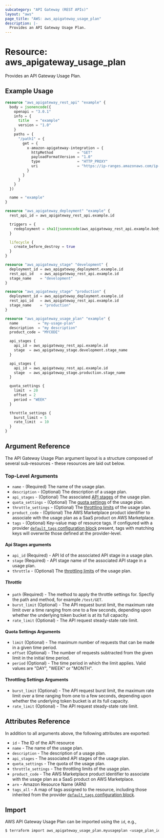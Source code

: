 ```yaml
---
subcategory: "API Gateway (REST APIs)"
layout: "aws"
page_title: "AWS: aws_apigateway_usage_plan"
description: |-
  Provides an API Gateway Usage Plan.
---
```


# Resource: aws_apigateway_usage_plan

Provides an API Gateway Usage Plan.

## Example Usage

```terraform
resource "aws_apigateway_rest_api" "example" {
  body = jsonencode({
    openapi = "3.0.1"
    info = {
      title   = "example"
      version = "1.0"
    }
    paths = {
      "/path1" = {
        get = {
          x-amazon-apigateway-integration = {
            httpMethod           = "GET"
            payloadFormatVersion = "1.0"
            type                 = "HTTP_PROXY"
            uri                  = "https://ip-ranges.amazonaws.com/ip-ranges.json"
          }
        }
      }
    }
  })

  name = "example"
}

resource "aws_apigateway_deployment" "example" {
  rest_api_id = aws_apigateway_rest_api.example.id

  triggers = {
    redeployment = sha1(jsonencode(aws_apigateway_rest_api.example.body))
  }

  lifecycle {
    create_before_destroy = true
  }
}

resource "aws_apigateway_stage" "development" {
  deployment_id = aws_apigateway_deployment.example.id
  rest_api_id   = aws_apigateway_rest_api.example.id
  stage_name    = "development"
}

resource "aws_apigateway_stage" "production" {
  deployment_id = aws_apigateway_deployment.example.id
  rest_api_id   = aws_apigateway_rest_api.example.id
  stage_name    = "production"
}

resource "aws_apigateway_usage_plan" "example" {
  name         = "my-usage-plan"
  description  = "my description"
  product_code = "MYCODE"

  api_stages {
    api_id = aws_apigateway_rest_api.example.id
    stage  = aws_apigateway_stage.development.stage_name
  }

  api_stages {
    api_id = aws_apigateway_rest_api.example.id
    stage  = aws_apigateway_stage.production.stage_name
  }

  quota_settings {
    limit  = 20
    offset = 2
    period = "WEEK"
  }

  throttle_settings {
    burst_limit = 5
    rate_limit  = 10
  }
}
```

## Argument Reference

The API Gateway Usage Plan argument layout is a structure composed of several sub-resources - these resources are laid out below.

### Top-Level Arguments

* `name` - (Required) The name of the usage plan.
* `description` - (Optional) The description of a usage plan.
* `api_stages` - (Optional) The associated [API stages](#api-stages-arguments) of the usage plan.
* `quota_settings` - (Optional) The [quota settings](#quota-settings-arguments) of the usage plan.
* `throttle_settings` - (Optional) The [throttling limits](#throttling-settings-arguments) of the usage plan.
* `product_code` - (Optional) The AWS Marketplace product identifier to associate with the usage plan as a SaaS product on AWS Marketplace.
* `tags` - (Optional) Key-value map of resource tags. If configured with a provider [`default_tags` configuration block](/docs/providers/aws/index.html#default_tags-configuration-block) present, tags with matching keys will overwrite those defined at the provider-level.

#### Api Stages arguments

* `api_id` (Required) - API Id of the associated API stage in a usage plan.
* `stage` (Required) - API stage name of the associated API stage in a usage plan.
* `throttle` - (Optional) The [throttling limits](#throttle) of the usage plan.

##### Throttle

* `path` (Required) - The method to apply the throttle settings for. Specfiy the path and method, for example `/test/GET`.
* `burst_limit` (Optional) - The API request burst limit, the maximum rate limit over a time ranging from one to a few seconds, depending upon whether the underlying token bucket is at its full capacity.
* `rate_limit` (Optional) - The API request steady-state rate limit.

#### Quota Settings Arguments

* `limit` (Optional) - The maximum number of requests that can be made in a given time period.
* `offset` (Optional) - The number of requests subtracted from the given limit in the initial time period.
* `period` (Optional) - The time period in which the limit applies. Valid values are "DAY", "WEEK" or "MONTH".

#### Throttling Settings Arguments

* `burst_limit` (Optional) - The API request burst limit, the maximum rate limit over a time ranging from one to a few seconds, depending upon whether the underlying token bucket is at its full capacity.
* `rate_limit` (Optional) - The API request steady-state rate limit.

## Attributes Reference

In addition to all arguments above, the following attributes are exported:

* `id` - The ID of the API resource
* `name` - The name of the usage plan.
* `description` - The description of a usage plan.
* `api_stages` - The associated API stages of the usage plan.
* `quota_settings` - The quota of the usage plan.
* `throttle_settings` - The throttling limits of the usage plan.
* `product_code` - The AWS Marketplace product identifier to associate with the usage plan as a SaaS product on AWS Marketplace.
* `arn` - Amazon Resource Name (ARN)
* `tags_all` - A map of tags assigned to the resource, including those inherited from the provider [`default_tags` configuration block](/docs/providers/aws/index.html#default_tags-configuration-block).

## Import

AWS API Gateway Usage Plan can be imported using the `id`, e.g.,

```sh
$ terraform import aws_apigateway_usage_plan.myusageplan <usage_plan_id>
```
